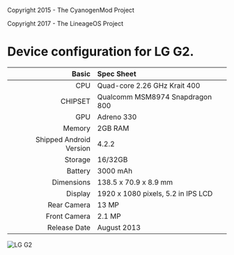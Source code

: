 Copyright 2015 - The CyanogenMod Project

Copyright 2017 - The LineageOS Project

Device configuration for LG G2.
=====================================

Basic   | Spec Sheet
-------:|:-------------------------
CPU     | Quad-core 2.26 GHz Krait 400
CHIPSET | Qualcomm MSM8974 Snapdragon 800
GPU     | Adreno 330
Memory  | 2GB RAM
Shipped Android Version | 4.2.2
Storage | 16/32GB
Battery | 3000 mAh
Dimensions | 138.5 x 70.9 x 8.9 mm
Display | 1920 x 1080 pixels, 5.2 in IPS LCD
Rear Camera  | 13 MP
Front Camera | 2.1 MP
Release Date | August 2013


![LG G2](http://www.lg.com/us/images/cell-phones/ls980/gallery/large02.jpg "LG G2")
